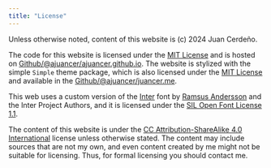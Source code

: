 ```yaml
---
title: "License"
---
```

Unless otherwise noted, content of this website is (c) 2024 Juan Cerdeño.

The code for this website is licensed under the [MIT License](https://github.com/ajuancer/ajuancer.github.io/LICENSE) and is hosted on [Github/@ajuancer/ajuancer.github.io](https://github.com/ajuancer/ajuancer.github.io/). The website is stylized with the simple `Simple` theme package, which is also licensed under the [MIT License](https://github.com/ajuancer/ajuancer.github.io/LICENSE) and available in the [Github/@ajuancer/juancer.me](https://github.com/ajuancer/juancer.me).

This web uses a custom version of the [Inter](https://rsms.me/inter/) font by [Ramsus Andersson](https://rsms.me/) and the Inter Project Authors, and it is licensed under the [SIL Open Font License 1.1](https://raw.githubusercontent.com/rsms/inter/v4.0/LICENSE.txt).

The content of this website is under the [CC Attribution-ShareAlike 4.0 International](https://creativecommons.org/licenses/by-sa/4.0/) license unless otherwise stated. The content may include sources that are not my own, and even content created by me might not be suitable for licensing. Thus, for formal licensing you should contact me.


